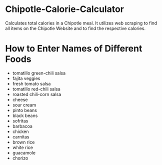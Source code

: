 # Chipotle-Calorie-Calculator
Calculates total calories in a Chipotle meal. It utilizes web scraping to find all items on the Chipotle Website and to find the respective calories.

# How to Enter Names of Different Foods
- tomatillo green-chili salsa
- fajita veggies
- fresh tomato salsa
- tomatillo red-chili salsa
- roasted chili-corn salsa
- cheese
- sour cream
- pinto beans
- black beans
- sofritas
- barbacoa
- chicken
- carnitas
- brown rice
- white rice
- guacamole
- chorizo
